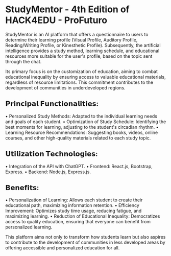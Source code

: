 # StudyMentor - 4th Edition of HACK4EDU - ProFuturo

StudyMentor is an AI platform that offers a questionnaire to users to determine their learning profile (Visual Profile, Auditory Profile, Reading/Writing Profile, or Kinesthetic Profile). Subsequently, the artificial intelligence provides a study method, learning schedule, and educational resources more suitable for the user's profile, based on the topic sent through the chat.

Its primary focus is on the customization of education, aiming to combat educational inequality by ensuring access to valuable educational materials, regardless of resource limitations. This commitment contributes to the development of communities in underdeveloped regions.

## 𝗣𝗿𝗶𝗻𝗰𝗶𝗽𝗮𝗹 𝗙𝘂𝗻𝗰𝘁𝗶𝗼𝗻𝗮𝗹𝗶𝘁𝗶𝗲𝘀:
• Personalized Study Methods: Adapted to the individual learning needs and goals of each student.
• Optimization of Study Schedule: Identifying the best moments for learning, adjusting to the student's circadian rhythm.
• Learning Resource Recommendations: Suggesting books, videos, online courses, and other high-quality materials related to each study topic.

## 𝗨𝘁𝗶𝗹𝗶𝘇𝗮𝘁𝗶𝗼𝗻 𝗧𝗲𝗰𝗵𝗻𝗼𝗹𝗼𝗴𝗶𝗲𝘀:
• Integration of the API with ChatGPT.
• Frontend: React.js, Bootstrap, Express.
• Backend: Node.js, Express.js.

## 𝗕𝗲𝗻𝗲𝗳𝗶𝘁𝘀:
• Personalization of Learning: Allows each student to create their educational path, maximizing information retention.
• Efficiency Improvement: Optimizes study time usage, reducing fatigue, and maximizing learning.
• Reduction of Educational Inequality: Democratizes access to quality education, ensuring that everyone can benefit from personalized learning.

This platform aims not only to transform how students learn but also aspires to contribute to the development of communities in less developed areas by offering accessible and personalized education for all.
